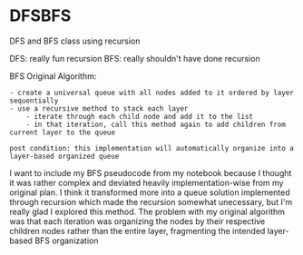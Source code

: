 # DFSBFS
DFS and BFS class using recursion

DFS: really fun recursion
BFS: really shouldn't have done recursion


BFS Original Algorithm:

    - create a universal queue with all nodes added to it ordered by layer sequentially
    - use a recursive method to stack each layer
        - iterate through each child node and add it to the list
        - in that iteration, call this method again to add children from current layer to the queue

    post condition: this implementation will automatically organize into a layer-based organized queue

I want to include my BFS pseudocode from my notebook because I thought it was rather complex 
and deviated heavily implementation-wise from my original plan. I think it transformed more into
a queue solution implemented through recursion which made the recursion somewhat unecessary, but I'm really glad
I explored this method. The problem with my original algorithm was that each iteration was organizing the nodes
by their respective children nodes rather than the entire layer, fragmenting the intended layer-based BFS organization 
